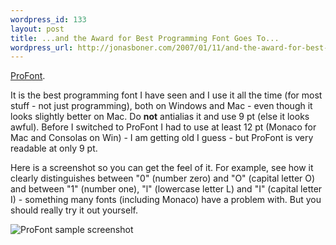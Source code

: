 ```yaml
--- 
wordpress_id: 133
layout: post
title: ...and the Award for Best Programming Font Goes To...
wordpress_url: http://jonasboner.com/2007/01/11/and-the-award-for-best-programming-font-goes-to/
---
```

<a href="http://www.tobias-jung.de/seekingprofont/">ProFont</a>.

It is the best programming font I have seen and I use it all the time (for most stuff - not just programming), both on Windows and Mac - even though it looks slightly better on Mac. Do **not** antialias it and use 9 pt (else it looks awful). Before I switched to ProFont I had to use at least 12 pt (Monaco for Mac and Consolas on Win) - I am getting old I guess - but ProFont is very readable at only 9 pt. 
 
Here is a screenshot so you can get the feel of it. For example, see how it clearly distinguishes between "0" (number zero) and "O" (capital letter O) and between "1" (number one), "l" (lowercase letter L) and "I" (capital letter I) - something many fonts (including Monaco) have a problem with. But you should really try it out yourself.

<img src="http://jonasboner.com/images/profont-sample.png" alt="ProFont sample screenshot" />
